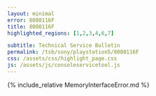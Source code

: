```yaml
---
layout: minimal
error: 8080116F
title: 8080116F
highlighted_regions: [1,2,3,4,6,7]

subtitle: Technical Service Bulletin
permalink: /tsb/sony/playstation5/8080116F
css: /assets/css/highlight_page.css
js: /assets/js/consoleservicetool.js
---
```


{% include_relative MemoryInterfaceError.md %}
